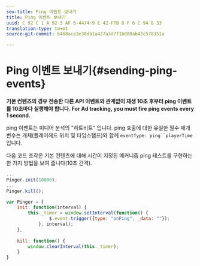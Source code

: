 ```yaml
---
seo-title: Ping 이벤트 보내기
title: Ping 이벤트 보내기
uuid: C 92 C 1 A 92-3 AF 6-4474-9 E 42-FFB 8 F 6 C 94 B 33
translation-type: tm+mt
source-git-commit: 6468ace2e30db1a427a3d7f1b080ab42c578351a

---
```



# Ping 이벤트 보내기{#sending-ping-events}

**기본 컨텐츠의 경우 전송한 다른 API 이벤트와 관계없이 재생 10초 후부터 ping 이벤트를 10초마다 실행해야 합니다. For Ad tracking, you must fire ping events every 1 second.**

ping 이벤트는 미디어 분석의 "하트비트" 입니다. ping 호출에 대한 유일한 필수 매개 변수는   개체(플레이헤드 위치 및 타임스탬프)와 함께 `eventType: ping``playerTime`입니다. 

다음 코드 조각은 기본 컨텐츠에 대해 시간이 지정된 메커니즘 ping 테스트를 구현하는 한 가지 방법을 보여 줍니다(10초 간격).

```js
... 
Pinger.init(10000); 
... 
Pinger.kill();

var Pinger = { 
    init: function(interval) { 
        this._timer = window.setInterval(function() { 
                $.event.trigger({type: "onPing", _data: ""}); 
            }, interval); 
    }, 
     
    kill: function() { 
        window.clearInterval(this._timer); 
    } 
}
```

